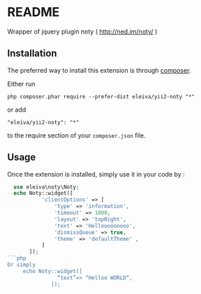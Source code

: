 README
======
Wrapper of jquery plugin noty ( http://ned.im/noty/ )

Installation
------------

The preferred way to install this extension is through [composer](http://getcomposer.org/download/).

Either run

```
php composer.phar require --prefer-dist eleiva/yii2-noty "*"
```

or add

```
"eleiva/yii2-noty": "*"
```

to the require section of your `composer.json` file.


Usage
-----

Once the extension is installed, simply use it in your code by  :

```php
  use eleiva\noty\Noty;
  echo Noty::widget([                                                                                                                         
           'clientOptions' => [
               'type' => 'information',
               'timeout' => 1000,
               'layout' => 'topRight',
               'text' => 'Hellooooooooo',
               'dismissQueue' => true,
               'theme' => 'defaultTheme' ,
           ]
       ]);
```php
Or simply 
     echo Noty::widget([
                “text”=> “Helloo WORLD“,
              ]);


